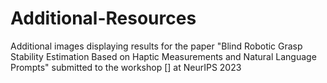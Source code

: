 # Additional-Resources
Additional images displaying results for the paper "Blind Robotic Grasp Stability Estimation Based on Haptic Measurements and Natural Language Prompts" submitted to the workshop [] at NeurIPS 2023
